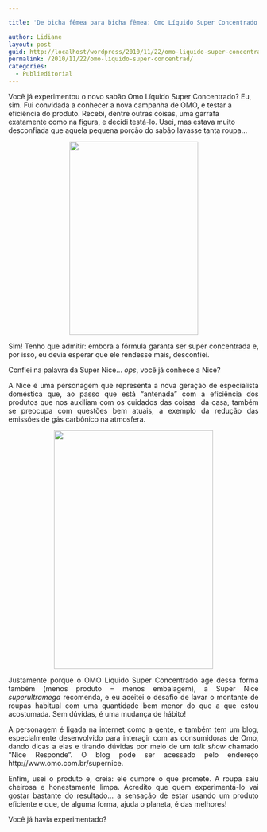 ```yaml
---

title: 'De bicha fêmea para bicha fêmea: Omo Líquido Super Concentrado'

author: Lidiane
layout: post
guid: http://localhost/wordpress/2010/11/22/omo-liquido-super-concentrad/
permalink: /2010/11/22/omo-liquido-super-concentrad/
categories:
  - Publieditorial
---
```

Você já experimentou o novo sabão Omo Líquido Super Concentrado? Eu, sim. Fui convidada a conhecer a nova campanha de OMO, e testar a eficiência do produto. Recebi, dentre outras coisas, uma garrafa exatamente como na figura, e decidi testá-lo. Usei, mas estava muito desconfiada que aquela pequena porção do sabão lavasse tanta roupa…

<!--more-->

<p style="text-align: center;">
  <a href="http://www.trololodemulher.com.br/blog/wp-content/uploads/2010/11/OMO-Liquido-Super-Concentrado-2-produto.jpg"><img class="alignnone size-full wp-image-5511" title="OMO Líquido Super Concentrado (2) produto" src="http://www.trololodemulher.com.br/blog/wp-content/uploads/2010/11/OMO-Liquido-Super-Concentrado-2-produto.jpg" alt="" width="259" height="389" /></a>
</p>

<p style="text-align: justify;">
  Sim! Tenho que admitir: embora a fórmula garanta ser super concentrada e, por isso, eu devia esperar que ele rendesse mais, desconfiei.
</p>

<p style="text-align: justify;">
  Confiei na palavra da Super Nice… <em>ops</em>, você já conhece a Nice?
</p>

<p style="text-align: justify;">
  A Nice é uma personagem que representa a nova geração de especialista doméstica que, ao passo que está “antenada” com a eficiência dos produtos que nos auxiliam com os cuidados das coisas  da casa, também se preocupa com questões bem atuais, a exemplo da redução das emissões de gás carbônico na atmosfera.
</p>

<p style="text-align: center;">
  <a href="http://www.trololodemulher.com.br/blog/wp-content/uploads/2010/11/Super-Nice.jpg"><img class="alignnone size-full wp-image-5512" title="Super Nice" src="http://www.trololodemulher.com.br/blog/wp-content/uploads/2010/11/Super-Nice.jpg" alt="" width="320" height="480" /></a>
</p>

<p style="text-align: justify;">
  Justamente porque o OMO Líquido Super Concentrado age dessa forma também (menos produto = menos embalagem), a Super Nice <em>superultramega</em> recomenda, e eu aceitei o desafio de lavar o montante de roupas habitual com uma quantidade bem menor do que a que estou acostumada. Sem dúvidas, é uma mudança de hábito!
</p>

<p style="text-align: justify;">
  A personagem é ligada na internet como a gente, e também tem um blog, especialmente desenvolvido para interagir com as consumidoras de Omo, dando dicas a elas e tirando dúvidas por meio de um <em>talk show</em> chamado “Nice Responde”. O blog pode ser acessado pelo endereço http://www.omo.com.br/supernice.
</p>

<p style="text-align: justify;">
  Enfim, usei o produto e, creia: ele cumpre o que promete. A roupa saiu cheirosa e honestamente limpa. Acredito que quem experimentá-lo vai gostar bastante do resultado… a sensação de estar usando um produto eficiente e que, de alguma forma, ajuda o planeta, é das melhores!
</p>

<p style="text-align: justify;">
  Você já havia experimentado?
</p>